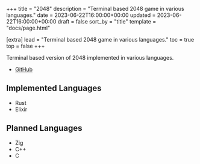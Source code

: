 +++
title = "2048"
description = "Terminal based 2048 game in various languages."
date = 2023-06-22T16:00:00+00:00
updated = 2023-06-22T16:00:00+00:00
draft = false
sort_by = "title"
template = "docs/page.html"

[extra]
lead = "Terminal based 2048 game in various languages."
toc = true
top = false
+++

Terminal based version of 2048 implemented in various languages.

- [GitHub](https://github.com/oraqlle/2048)


## Implemented Languages

- Rust
- Elixir

## Planned Languages

- Zig
- C++
- C

